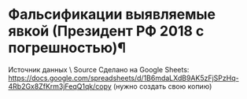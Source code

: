# Фальсификации выявляемые явкой (Президент РФ 2018 с погрешностью)¶

Источник данных \ Source
Сделано на Google Sheets: https://docs.google.com/spreadsheets/d/1B6mdaLXdB9AK5zFjSPzHq-4Rb2Gx8ZfKrm3jFeqQ1qk/copy (нужно создать свою копию) 
